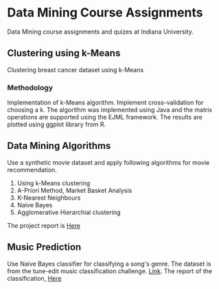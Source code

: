 # Data Mining Course Assignments
Data Mining course assignments and quizes at Indiana University.

## Clustering using k-Means
Clustering breast cancer dataset using k-Means
### Methodology
Implementation of k-Means algorithm. Implement cross-validation for choosing a k. The algorithm was implemented using Java and the matrix operations are supported using the EJML framework. The results are plotted using ggplot library from R.

## Data Mining Algorithms
Use a synthetic movie dataset and apply following algorithms for movie recommendation.

1. Using k-Means clustering
2. A-Priori Method, Market Basket Analysis
3. K-Nearest Neighbours
4. Naive Bayes
5. Agglomerative Hierarchial clustering

The project report is [Here](https://github.com/ganesh91/CSCI-B565-Data-Mining/blob/master/Data%20Mining%20Algorithms/LaTeX/Ganesh_DM_MT_v1.pdf)

## Music Prediction
Use Naive Bayes classifier for classifying a song's genre. The dataset is from the tune-edit music classification challenge. [Link](http://tunedit.org/challenge/music-retrieval/genres).
The report of the classification, [Here](https://github.com/ganesh91/CSCI-B565-Data-Mining/blob/master/Music%20Genre%20Prediction/Report/Report.pdf)

